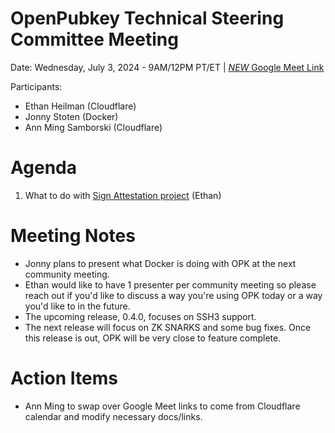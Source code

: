 # OpenPubkey Technical Steering Committee Meeting

Date: Wednesday, July 3, 2024 - 9AM/12PM PT/ET | [*NEW* Google Meet Link](https://meet.google.com/erb-xbju-rbf)

Participants:
- Ethan Heilman (Cloudflare)
- Jonny Stoten (Docker)
- Ann Ming Samborski (Cloudflare)

# Agenda

1. What to do with [Sign Attestation project](https://github.com/openpubkey/signed-attestation) (Ethan)

# Meeting Notes

* Jonny plans to present what Docker is doing with OPK at the next community meeting.
* Ethan would like to have 1 presenter per community meeting so please reach out if you'd like to discuss a way you're using OPK today or a way you'd like to in the future. 
* The upcoming release, 0.4.0, focuses on SSH3 support.
* The next release will focus on ZK SNARKS and some bug fixes. Once this release is out, OPK will be very close to feature complete.


# Action Items

* Ann Ming to swap over Google Meet links to come from Cloudflare calendar and modify necessary docs/links. 

